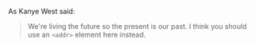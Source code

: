 As Kanye West said:

> We're living the future so
> the present is our past.
I think you should use an
`<addr>` element here instead.
